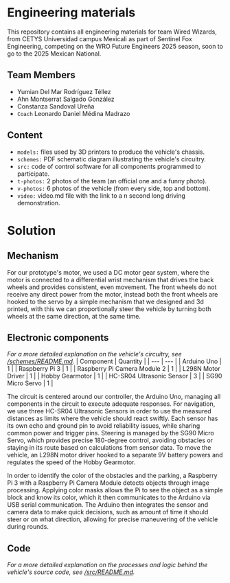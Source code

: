 Engineering materials
====

This repository contains all engineering materials for team Wired Wizards, from CETYS Universidad campus Mexicali as part of Sentinel Fox Engineering, competing on the WRO Future Engineers 2025 season, soon to go to the 2025 Mexican National.

## Team Members
* Yumian Del Mar Rodríguez Téllez
* Ahn Montserrat Salgado González
* Constanza Sandoval Ureña
* `Coach` Leonardo Daniel Médina Madrazo

## Content


* `models:` files used by 3D printers to produce the vehicle's chassis.   
* `schemes:` PDF schematic diagram illustrating the vehicle's circuitry.  
* `src:` code of control software for all components programmed to participate.  
* `t-photos:` 2 photos of the team (an official one and a funny photo).  
* `v-photos:` 6 photos of the vehicle (from every side, top and bottom).  
* `video:` video.md file with the link to a n second long driving demonstration.

# Solution

## Mechanism
For our prototype's motor, we used a DC motor gear system, where the motor is connected to a differential wrist mechanism that drives the back wheels and provides consistent, even movement. The front wheels do not receive any direct power from the motor, instead both the front wheels are hooked to the servo by a simple mechanism that we designed and 3d printed, with this we can proportionally steer the vehicle by turning both wheels at the same direction, at the same time.

## Electronic components
_For a more detailed explanation on the vehicle's circuitry, see [/schemes/README.md](./schemes/README.md)._
| Component  | Quantity |
| --- | --- |
| Arduino Uno  | 1  |
| Raspberry Pi 3  | 1  |
| Raspberry Pi Camera Module 2  | 1  |
| L298N Motor Driver | 1  |
| Hobby Gearmotor  | 1  |
| HC-SR04 Ultrasonic Sensor  | 3  |
| SG90 Micro Servo  | 1  |

The circuit is centered around our controller, the Arduino Uno, managing all components in the circuit to execute adequate responses. For navigation, we use three HC-SR04 Ultrasonic Sensors in order to use the measured distances as limits where the vehicle should react swiftly. Each sensor has its own echo and ground pin to avoid reliability issues, while sharing common power and trigger pins. Steering is managed by the SG90 Micro Servo, which provides precise 180-degree control, avoiding obstacles or staying in its route based on calculations from sensor data. To move the vehicle, an L298N motor driver hooked to a separate 9V battery powers and regulates the speed of the Hobby Gearmotor.

In order to identify the color of the obstacles and the parking, a Raspberry Pi 3 with a Raspberry Pi Camera Module detects objects through image processing. Applying color masks allows the Pi to see the object as a simple block and know its color, which it then communicates to the Arduino via USB serial communication. The Arduino then integrates the sensor and camera data to make quick decisions, such as amount of time it should steer or on what direction, allowing for precise maneuvering of the vehicle during rounds.

## Code
_For a more detailed explanation on the processes and logic behind the vehicle's source code, see [/src/README.md](./src/README.md)._
